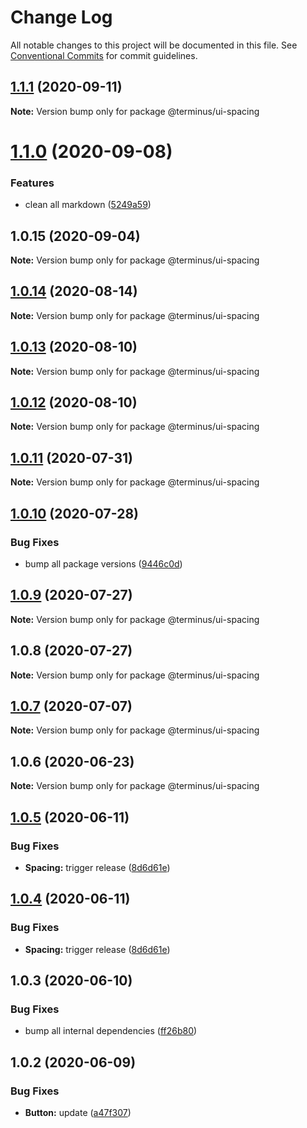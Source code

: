 # Change Log

All notable changes to this project will be documented in this file.
See [Conventional Commits](https://conventionalcommits.org) for commit guidelines.

## [1.1.1](https://github.com/GetTerminus/terminus-oss/compare/@terminus/ui-spacing@1.1.0...@terminus/ui-spacing@1.1.1) (2020-09-11)

**Note:** Version bump only for package @terminus/ui-spacing





# [1.1.0](https://github.com/GetTerminus/terminus-oss/compare/@terminus/ui-spacing@1.0.15...@terminus/ui-spacing@1.1.0) (2020-09-08)


### Features

* clean all markdown ([5249a59](https://github.com/GetTerminus/terminus-oss/commit/5249a59486be63b6d9a0be7a801defb9b6adcedc))





## 1.0.15 (2020-09-04)

**Note:** Version bump only for package @terminus/ui-spacing





## [1.0.14](https://github.com/GetTerminus/terminus-oss/compare/@terminus/ui-spacing@1.0.13...@terminus/ui-spacing@1.0.14) (2020-08-14)

**Note:** Version bump only for package @terminus/ui-spacing

## [1.0.13](https://github.com/GetTerminus/terminus-oss/compare/@terminus/ui-spacing@1.0.12...@terminus/ui-spacing@1.0.13) (2020-08-10)

**Note:** Version bump only for package @terminus/ui-spacing

## [1.0.12](https://github.com/GetTerminus/terminus-oss/compare/@terminus/ui-spacing@1.0.11...@terminus/ui-spacing@1.0.12) (2020-08-10)

**Note:** Version bump only for package @terminus/ui-spacing

## [1.0.11](https://github.com/GetTerminus/terminus-oss/compare/@terminus/ui-spacing@1.0.10...@terminus/ui-spacing@1.0.11) (2020-07-31)

**Note:** Version bump only for package @terminus/ui-spacing

## [1.0.10](https://github.com/GetTerminus/terminus-oss/compare/@terminus/ui-spacing@1.0.9...@terminus/ui-spacing@1.0.10) (2020-07-28)

### Bug Fixes

* bump all package versions ([9446c0d](https://github.com/GetTerminus/terminus-oss/commit/9446c0d5cde3bd693cfba7cabbfd2db443a47b00))

## [1.0.9](https://github.com/GetTerminus/terminus-oss/compare/@terminus/ui-spacing@1.0.8...@terminus/ui-spacing@1.0.9) (2020-07-27)

**Note:** Version bump only for package @terminus/ui-spacing

## 1.0.8 (2020-07-27)

**Note:** Version bump only for package @terminus/ui-spacing

## [1.0.7](https://github.com/GetTerminus/terminus-oss/compare/@terminus/ui-spacing@1.0.6...@terminus/ui-spacing@1.0.7) (2020-07-07)

**Note:** Version bump only for package @terminus/ui-spacing

## 1.0.6 (2020-06-23)

**Note:** Version bump only for package @terminus/ui-spacing

## [1.0.5](https://github.com/GetTerminus/terminus-oss/compare/@terminus/ui-spacing@1.0.3...@terminus/ui-spacing@1.0.5) (2020-06-11)

### Bug Fixes

* **Spacing:** trigger release ([8d6d61e](https://github.com/GetTerminus/terminus-oss/commit/8d6d61e3c8e18b688528e60be53200a89ae95037))

## [1.0.4](https://github.com/GetTerminus/terminus-oss/compare/@terminus/ui-spacing@1.0.3...@terminus/ui-spacing@1.0.4) (2020-06-11)

### Bug Fixes

* **Spacing:** trigger release ([8d6d61e](https://github.com/GetTerminus/terminus-oss/commit/8d6d61e3c8e18b688528e60be53200a89ae95037))

## 1.0.3 (2020-06-10)

### Bug Fixes

* bump all internal dependencies ([ff26b80](https://github.com/GetTerminus/terminus-oss/commit/ff26b806bb599401f006996be5b567a378e68ef3))

## 1.0.2 (2020-06-09)

### Bug Fixes

* **Button:** update ([a47f307](https://github.com/GetTerminus/terminus-oss/commit/a47f30757b9216d6ee76788c117e76eacf5289e5))
